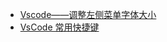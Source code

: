 - [Vscode——调整左侧菜单字体大小](https://blog.csdn.net/Kiruthika/article/details/124868656)
- [VsCode 常用快捷键](https://www.cnblogs.com/yb-ken/p/16199556.html)